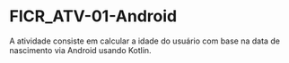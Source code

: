 # FICR_ATV-01-Android
 A atividade consiste em calcular a idade do usuário com base na data de nascimento via Android usando Kotlin.
